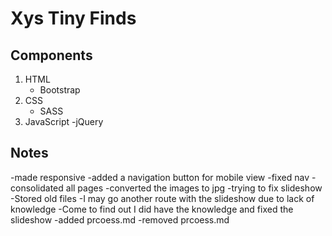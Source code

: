 # Xys Tiny Finds

## Components

1. HTML
   - Bootstrap
2. CSS
   - SASS
3. JavaScript
   -jQuery

## Notes

-made responsive
-added a navigation button for mobile view
-fixed nav
-consolidated all pages
-converted the images to jpg
-trying to fix slideshow
-Stored old files
-I may go another route with the slideshow due to lack of knowledge
-Come to find out I did have the knowledge and fixed the slideshow
-added prcoess.md
-removed prcoess.md
